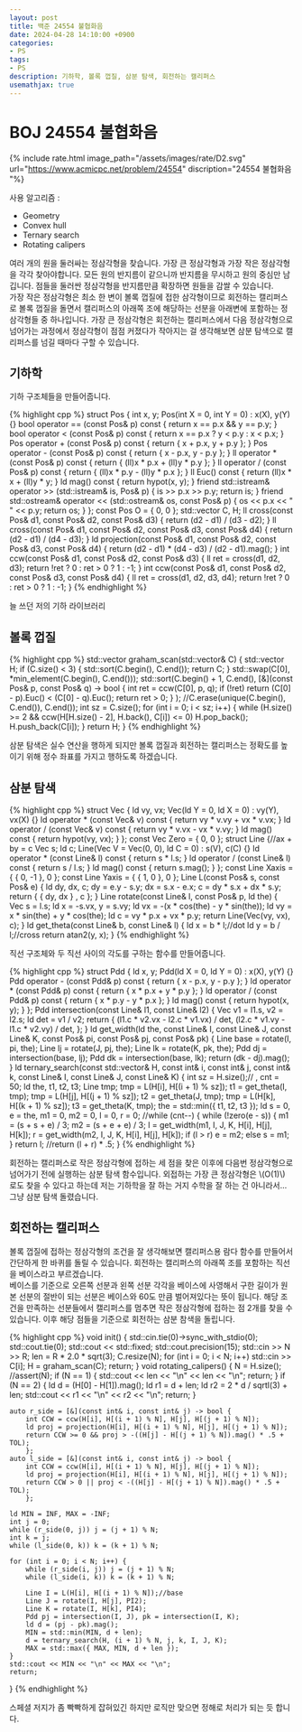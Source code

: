 ```yaml
---
layout: post
title: 백준 24554 불협화음
date: 2024-04-28 14:10:00 +0900
categories:
- PS
tags:
- PS
description: 기하학, 볼록 껍질, 삼분 탐색, 회전하는 캘리퍼스
usemathjax: true
---
```


# BOJ 24554 불협화음

{% include rate.html image_path="/assets/images/rate/D2.svg" url="https://www.acmicpc.net/problem/24554" discription="24554 불협화음
"%}

사용 알고리즘 :
- Geometry
- Convex hull
- Ternary search
- Rotating calipers

여러 개의 원을 둘러싸는 정삼각형을 찾습니다. 가장 큰 정삼각형과 가장 작은 정삼각형을 각각 찾아야합니다. 모든 원의 반지름이 같으니까 반지름을 무시하고 원의 중심만 남깁니다. 점들을 둘러싼 정삼각형을 반지름만큼 확장하면 원들을 감쌀 수 있습니다. <br/>가장 작은 정삼각형은 최소 한 변이 볼록 껍질에 접한 삼각형이므로 회전하는 캘리퍼스로 볼록 껍질을 돌면서 캘리퍼스의 아래쪽 조에 해당하는 선분을 아래변에 포함하는 정삼각형들 중 하나입니다. 가장 큰 정삼각형은 회전하는 캘리퍼스에서 다음 정삼각형으로 넘어가는 과정에서 정삼각형이 점점 커졌다가 작아지는 걸 생각해보면 삼분 탐색으로 캘리퍼스를 넘길 때마다 구할 수 있습니다.

## 기하학

기하 구조체들을 만들어줍니다.

{% highlight cpp %}
struct Pos {
    int x, y;
    Pos(int X = 0, int Y = 0) : x(X), y(Y) {}
    bool operator == (const Pos& p) const { return x == p.x && y == p.y; }
    bool operator < (const Pos& p) const { return x == p.x ? y < p.y : x < p.x; }
    Pos operator + (const Pos& p) const { return { x + p.x, y + p.y }; }
    Pos operator - (const Pos& p) const { return { x - p.x, y - p.y }; }
    ll operator * (const Pos& p) const { return { (ll)x * p.x + (ll)y * p.y }; }
    ll operator / (const Pos& p) const { return { (ll)x * p.y - (ll)y * p.x }; }
    ll Euc() const { return (ll)x * x + (ll)y * y; }
    ld mag() const { return hypot(x, y); }
    friend std::istream& operator >> (std::istream& is, Pos& p) { is >> p.x >> p.y; return is; }
    friend std::ostream& operator << (std::ostream& os, const Pos& p) { os << p.x << " " << p.y; return os; }
}; const Pos O = { 0, 0 };
std::vector<Pos> C, H;
ll cross(const Pos& d1, const Pos& d2, const Pos& d3) { return (d2 - d1) / (d3 - d2); }
ll cross(const Pos& d1, const Pos& d2, const Pos& d3, const Pos& d4) { return (d2 - d1) / (d4 - d3); }
ld projection(const Pos& d1, const Pos& d2, const Pos& d3, const Pos& d4) {
    return (d2 - d1) * (d4 - d3) / (d2 - d1).mag();
}
int ccw(const Pos& d1, const Pos& d2, const Pos& d3) {
    ll ret = cross(d1, d2, d3);
    return !ret ? 0 : ret > 0 ? 1 : -1;
}
int ccw(const Pos& d1, const Pos& d2, const Pos& d3, const Pos& d4) {
    ll ret = cross(d1, d2, d3, d4);
    return !ret ? 0 : ret > 0 ? 1 : -1;
}
{% endhighlight %}

늘 쓰던 저의 기하 라이브러리

## 볼록 껍질

{% highlight cpp %}
std::vector<Pos> graham_scan(std::vector<Pos>& C) {
    std::vector<Pos> H;
    if (C.size() < 3) {
        std::sort(C.begin(), C.end());
        return C;
    }
    std::swap(C[0], *min_element(C.begin(), C.end()));
    std::sort(C.begin() + 1, C.end(), [&](const Pos& p, const Pos& q) -> bool {
        int ret = ccw(C[0], p, q);
        if (!ret) return (C[0] - p).Euc() < (C[0] - q).Euc();
        return ret > 0;
        }
    );
    //C.erase(unique(C.begin(), C.end()), C.end());
    int sz = C.size();
    for (int i = 0; i < sz; i++) {
        while (H.size() >= 2 && ccw(H[H.size() - 2], H.back(), C[i]) <= 0)
            H.pop_back();
        H.push_back(C[i]);
    }
    return H;
}
{% endhighlight %}

삼분 탐색은 실수 연산을 행하게 되지만 볼록 껍질과 회전하는 캘리퍼스는 정확도를 높이기 위해 정수 좌표를 가지고 행하도록 하겠습니다.

## 삼분 탐색

{% highlight cpp %}
struct Vec {
    ld vy, vx;
    Vec(ld Y = 0, ld X = 0) : vy(Y), vx(X) {}
    ld operator * (const Vec& v) const { return vy * v.vy + vx * v.vx; }
    ld operator / (const Vec& v) const { return vy * v.vx - vx * v.vy; }
    ld mag() const { return hypot(vy, vx); }
}; const Vec Zero = { 0, 0 };
struct Line {//ax + by = c
    Vec s;
    ld c;
    Line(Vec V = Vec(0, 0), ld C = 0) : s(V), c(C) {}
    ld operator * (const Line& l) const { return s * l.s; }
    ld operator / (const Line& l) const { return s / l.s; }
    ld mag() const { return s.mag(); }
};
const Line Xaxis = { { 0, -1 }, 0 };
const Line Yaxis = { { 1, 0 }, 0 };
Line L(const Pos& s, const Pos& e) {
    ld dy, dx, c;
    dy = e.y - s.y;
    dx = s.x - e.x;
    c = dy * s.x + dx * s.y;
    return { { dy, dx } , c };
}
Line rotate(const Line& l, const Pos& p, ld the) {
    Vec s = l.s;
    ld x = -s.vx, y = s.vy;
    ld vx = -(x * cos(the) - y * sin(the));
    ld vy = x * sin(the) + y * cos(the);
    ld c = vy * p.x + vx * p.y;
    return Line(Vec(vy, vx), c);
}
ld get_theta(const Line& b, const Line& l) {
    ld x = b * l;//dot
    ld y = b / l;//cross
    return atan2(y, x);
}
{% endhighlight %}

직선 구조체와 두 직선 사이의 각도를 구하는 함수를 만들어줍니다.

{% highlight cpp %}
struct Pdd {
    ld x, y;
    Pdd(ld X = 0, ld Y = 0) : x(X), y(Y) {}
    Pdd operator - (const Pdd& p) const { return { x - p.x, y - p.y }; }
    ld operator * (const Pdd& p) const { return { x * p.x + y * p.y }; }
    ld operator / (const Pdd& p) const { return { x * p.y - y * p.x }; }
    ld mag() const { return hypot(x, y); }
};
Pdd intersection(const Line& l1, const Line& l2) {
    Vec v1 = l1.s, v2 = l2.s;
    ld det = v1 / v2;
    return {
        (l1.c * v2.vx - l2.c * v1.vx) / det,
        (l2.c * v1.vy - l1.c * v2.vy) / det,
    };
}
ld get_width(ld the, const Line& I, const Line& J, const Line& K, const Pos& pi, const Pos& pj, const Pos& pk) {
    Line base = rotate(I, pi, the);
    Line lj = rotate(J, pj, the);
    Line lk = rotate(K, pk, the);
    Pdd dj = intersection(base, lj);
    Pdd dk = intersection(base, lk);
    return (dk - dj).mag();
}
ld ternary_search(const std::vector<Pos>& H, const int& i, const int& j, const int& k, const Line& I, const Line& J, const Line& K) {
    int sz = H.size();// , cnt = 50;
    ld the, t1, t2, t3;
    Line tmp;
    tmp = L(H[i], H[(i + 1) % sz]);
    t1 = get_theta(I, tmp);
    tmp = L(H[j], H[(j + 1) % sz]);
    t2 = get_theta(J, tmp);
    tmp = L(H[k], H[(k + 1) % sz]);
    t3 = get_theta(K, tmp);
    the = std::min({ t1, t2, t3 });
    ld s = 0, e = the, m1 = 0, m2 = 0, l = 0, r = 0;
    //while (cnt--) {
    while (!zero(e - s)) {
        m1 = (s + s + e) / 3;
        m2 = (s + e + e) / 3;
        l = get_width(m1, I, J, K, H[i], H[j], H[k]);
        r = get_width(m2, I, J, K, H[i], H[j], H[k]);
        if (l > r) e = m2;
        else s = m1;
    }
    return l;
    //return (l + r) * .5;
}
{% endhighlight %}

회전하는 캘리퍼스로 작은 정삼각형에 접하는 세 점을 찾은 이후에 다음번 정삼각형으로 넘어가기 전에 실행하는 삼분 탐색 함수입니다. 외접하는 가장 큰 정삼각형은 \\(O(1)\\) 로도 찾을 수 있다고 하는데 저는 기하학을 잘 하는 거지 수학을 잘 하는 건 아니라서... 그냥 삼분 탐색 돌렸습니다.

## 회전하는 캘리퍼스

볼록 껍질에 접하는 정삼각형의 조건을 잘 생각해보면 캘리퍼스용 람다 함수를 만들어서 간단하게 한 바퀴를 돌릴 수 있습니다. 회전하는 캘리퍼스의 아래쪽 조를 포함하는 직선을 베이스라고 부르겠습니다. <br/>베이스를 기준으로 오른쪽 선분과 왼쪽 선분 각각을 베이스에 사영해서 구한 길이가 원본 선분의 절반이 되는 선분은 베이스와 60도 만큼 벌어져있다는 뜻이 됩니다. 해당 조건을 만족하는 선분들에서 캘리퍼스를 멈추면 작은 정삼각형에 접하는 점 2개를 찾을 수 있습니다. 이후 해당 점들을 기준으로 회전하는 삼분 참색을 돌립니다.

{% highlight cpp %}
void init() {
    std::cin.tie(0)->sync_with_stdio(0);
    std::cout.tie(0);
    std::cout << std::fixed;
    std::cout.precision(15);
    std::cin >> N >> R;
    len = R * 2.0 * sqrt(3);
    C.resize(N);
    for (int i = 0; i < N; i++) std::cin >> C[i];
    H = graham_scan(C);
    return;
}
void rotating_calipers() {
    N = H.size();
    //assert(N);
    if (N == 1) {
        std::cout << len << "\n" << len << "\n";
        return;
    }
    if (N == 2) {
        ld d = (H[0] - H[1]).mag();
        ld r1 = d + len;
        ld r2 = 2 * d / sqrtl(3) + len;
        std::cout << r1 << "\n" << r2 << "\n";
        return;
    }

    auto r_side = [&](const int& i, const int& j) -> bool {
	    int CCW = ccw(H[i], H[(i + 1) % N], H[j], H[(j + 1) % N]);
	    ld proj = projection(H[i], H[(i + 1) % N], H[j], H[(j + 1) % N]);
	    return CCW >= 0 && proj > -((H[j] - H[(j + 1) % N]).mag() * .5 + TOL);
	    };
    auto l_side = [&](const int& i, const int& j) -> bool {
	    int CCW = ccw(H[i], H[(i + 1) % N], H[j], H[(j + 1) % N]);
	    ld proj = projection(H[i], H[(i + 1) % N], H[j], H[(j + 1) % N]);
	    return CCW > 0 || proj < -((H[j] - H[(j + 1) % N]).mag() * .5 + TOL);
	    };

    ld MIN = INF, MAX = -INF;
    int j = 0;
    while (r_side(0, j)) j = (j + 1) % N;
    int k = j;
    while (l_side(0, k)) k = (k + 1) % N;

    for (int i = 0; i < N; i++) {
        while (r_side(i, j)) j = (j + 1) % N;
        while (l_side(i, k)) k = (k + 1) % N;

        Line I = L(H[i], H[(i + 1) % N]);//base
        Line J = rotate(I, H[j], PI2);
        Line K = rotate(I, H[k], PI4);
        Pdd pj = intersection(I, J), pk = intersection(I, K);
        ld d = (pj - pk).mag();
        MIN = std::min(MIN, d + len);
        d = ternary_search(H, (i + 1) % N, j, k, I, J, K);
        MAX = std::max({ MAX, MIN, d + len });
    }
    std::cout << MIN << "\n" << MAX << "\n";
    return;
}
{% endhighlight %}

스페셜 저지가 좀 빡빡하게 잡혀있긴 하지만 로직만 맞으면 정해로 처리가 되는 듯 합니다.

<!--
{% highlight cpp %}
#include <iostream>
#include <algorithm>
#include <vector>
#include <cmath>
#include <cstring>
#include <cassert>
typedef long long ll;
//typedef long double ld;
typedef double ld;
const ld INF = 1e17;
const ld TOL = 1e-7;
const ld PI = acos(-1);
const ld PI2 = PI * 2 / 3;
const ld PI4 = PI * 4 / 3;
int N;
ll R;
ld len;
bool zero(const ld& x) { return std::abs(x) < TOL; }

struct Pos {
    int x, y;
    Pos(int X = 0, int Y = 0) : x(X), y(Y) {}
    bool operator == (const Pos& p) const { return x == p.x && y == p.y; }
    bool operator < (const Pos& p) const { return x == p.x ? y < p.y : x < p.x; }
    Pos operator + (const Pos& p) const { return { x + p.x, y + p.y }; }
    Pos operator - (const Pos& p) const { return { x - p.x, y - p.y }; }
    ll operator * (const Pos& p) const { return { (ll)x * p.x + (ll)y * p.y }; }
    ll operator / (const Pos& p) const { return { (ll)x * p.y - (ll)y * p.x }; }
    ll Euc() const { return (ll)x * x + (ll)y * y; }
    ld mag() const { return hypot(x, y); }
    friend std::istream& operator >> (std::istream& is, Pos& p) { is >> p.x >> p.y; return is; }
    friend std::ostream& operator << (std::ostream& os, const Pos& p) { os << p.x << " " << p.y; return os; }
}; const Pos O = { 0, 0 };
std::vector<Pos> C, H;
ll cross(const Pos& d1, const Pos& d2, const Pos& d3) { return (d2 - d1) / (d3 - d2); }
ll cross(const Pos& d1, const Pos& d2, const Pos& d3, const Pos& d4) { return (d2 - d1) / (d4 - d3); }
ld projection(const Pos& d1, const Pos& d2, const Pos& d3, const Pos& d4) {
    return (d2 - d1) * (d4 - d3) / (d2 - d1).mag();
}
int ccw(const Pos& d1, const Pos& d2, const Pos& d3) {
    ll ret = cross(d1, d2, d3);
    return !ret ? 0 : ret > 0 ? 1 : -1;
}
int ccw(const Pos& d1, const Pos& d2, const Pos& d3, const Pos& d4) {
    ll ret = cross(d1, d2, d3, d4);
    return !ret ? 0 : ret > 0 ? 1 : -1;
}
std::vector<Pos> graham_scan(std::vector<Pos>& C) {
    std::vector<Pos> H;
    if (C.size() < 3) {
        std::sort(C.begin(), C.end());
        return C;
    }
    std::swap(C[0], *min_element(C.begin(), C.end()));
    std::sort(C.begin() + 1, C.end(), [&](const Pos& p, const Pos& q) -> bool {
        int ret = ccw(C[0], p, q);
        if (!ret) return (C[0] - p).Euc() < (C[0] - q).Euc();
        return ret > 0;
        }
    );
    //C.erase(unique(C.begin(), C.end()), C.end());
    int sz = C.size();
    for (int i = 0; i < sz; i++) {
        while (H.size() >= 2 && ccw(H[H.size() - 2], H.back(), C[i]) <= 0)
            H.pop_back();
        H.push_back(C[i]);
    }
    return H;
}
struct Vec {
    ld vy, vx;
    Vec(ld Y = 0, ld X = 0) : vy(Y), vx(X) {}
    ld operator * (const Vec& v) const { return vy * v.vy + vx * v.vx; }
    ld operator / (const Vec& v) const { return vy * v.vx - vx * v.vy; }
    ld mag() const { return hypot(vy, vx); }
}; const Vec Zero = { 0, 0 };
struct Line {//ax + by = c
    Vec s;
    ld c;
    Line(Vec V = Vec(0, 0), ld C = 0) : s(V), c(C) {}
    ld operator * (const Line& l) const { return s * l.s; }
    ld operator / (const Line& l) const { return s / l.s; }
    ld mag() const { return s.mag(); }
};
const Line Xaxis = { { 0, -1 }, 0 };
const Line Yaxis = { { 1, 0 }, 0 };
Line L(const Pos& s, const Pos& e) {
    ld dy, dx, c;
    dy = e.y - s.y;
    dx = s.x - e.x;
    c = dy * s.x + dx * s.y;
    return { { dy, dx } , c };
}
Line rotate(const Line& l, const Pos& p, ld the) {
    Vec s = l.s;
    ld x = -s.vx, y = s.vy;
    ld vx = -(x * cos(the) - y * sin(the));
    ld vy = x * sin(the) + y * cos(the);
    ld c = vy * p.x + vx * p.y;
    return Line(Vec(vy, vx), c);
}
ld get_theta(const Line& b, const Line& l) {
    ld x = b * l;//dot
    ld y = b / l;//cross
    return atan2(y, x);
}

struct Pdd {
    ld x, y;
    Pdd(ld X = 0, ld Y = 0) : x(X), y(Y) {}
    Pdd operator - (const Pdd& p) const { return { x - p.x, y - p.y }; }
    ld operator * (const Pdd& p) const { return { x * p.x + y * p.y }; }
    ld operator / (const Pdd& p) const { return { x * p.y - y * p.x }; }
    ld mag() const { return hypot(x, y); }
};
Pdd intersection(const Line& l1, const Line& l2) {
    Vec v1 = l1.s, v2 = l2.s;
    ld det = v1 / v2;
    return {
        (l1.c * v2.vx - l2.c * v1.vx) / det,
        (l2.c * v1.vy - l1.c * v2.vy) / det,
    };
}
ld get_width(ld the, const Line& I, const Line& J, const Line& K, const Pos& pi, const Pos& pj, const Pos& pk) {
    Line base = rotate(I, pi, the);
    Line lj = rotate(J, pj, the);
    Line lk = rotate(K, pk, the);
    Pdd dj = intersection(base, lj);
    Pdd dk = intersection(base, lk);
    return (dk - dj).mag();
}
ld ternary_search(const std::vector<Pos>& H, const int& i, const int& j, const int& k, const Line& I, const Line& J, const Line& K) {
    int sz = H.size();// , cnt = 50;
    ld the, t1, t2, t3;
    Line tmp;
    tmp = L(H[i], H[(i + 1) % sz]);
    t1 = get_theta(I, tmp);
    tmp = L(H[j], H[(j + 1) % sz]);
    t2 = get_theta(J, tmp);
    tmp = L(H[k], H[(k + 1) % sz]);
    t3 = get_theta(K, tmp);
    the = std::min({ t1, t2, t3 });
    ld s = 0, e = the, m1 = 0, m2 = 0, l = 0, r = 0;
    //while (cnt--) {
    while (!zero(e - s)) {
        m1 = (s + s + e) / 3;
        m2 = (s + e + e) / 3;
        l = get_width(m1, I, J, K, H[i], H[j], H[k]);
        r = get_width(m2, I, J, K, H[i], H[j], H[k]);
        if (l > r) e = m2;
        else s = m1;
    }
    return l;
    //return (l + r) * .5;
}
void init() {
    std::cin.tie(0)->sync_with_stdio(0);
    std::cout.tie(0);
    std::cout << std::fixed;
    std::cout.precision(15);
    std::cin >> N >> R;
    len = R * 2.0 * sqrt(3);
    C.resize(N);
    for (int i = 0; i < N; i++) std::cin >> C[i];
    H = graham_scan(C);
    return;
}
void rotating_calipers() {
    N = H.size();
    //assert(N);
    if (N == 1) {
        std::cout << len << "\n" << len << "\n";
        return;
    }
    if (N == 2) {
        ld d = (H[0] - H[1]).mag();
        ld r1 = d + len;
        ld r2 = 2 * d / sqrtl(3) + len;
        std::cout << r1 << "\n" << r2 << "\n";
        return;
    }

    auto r_side = [&](const int& i, const int& j) -> bool {
	    int CCW = ccw(H[i], H[(i + 1) % N], H[j], H[(j + 1) % N]);
	    ld proj = projection(H[i], H[(i + 1) % N], H[j], H[(j + 1) % N]);
	    return CCW >= 0 && proj > -((H[j] - H[(j + 1) % N]).mag() * .5 + TOL);
	    };
    auto l_side = [&](const int& i, const int& j) -> bool {
	    int CCW = ccw(H[i], H[(i + 1) % N], H[j], H[(j + 1) % N]);
	    ld proj = projection(H[i], H[(i + 1) % N], H[j], H[(j + 1) % N]);
	    return CCW > 0 || proj < -((H[j] - H[(j + 1) % N]).mag() * .5 + TOL);
	    };

    ld MIN = INF, MAX = -INF;
    int j = 0;
    while (r_side(0, j)) j = (j + 1) % N;
    int k = j;
    while (l_side(0, k)) k = (k + 1) % N;

    for (int i = 0; i < N; i++) {
        while (r_side(i, j)) j = (j + 1) % N;
        while (l_side(i, k)) k = (k + 1) % N;

        Line I = L(H[i], H[(i + 1) % N]);//base
        Line J = rotate(I, H[j], PI2);
        Line K = rotate(I, H[k], PI4);
        Pdd pj = intersection(I, J), pk = intersection(I, K);
        ld d = (pj - pk).mag();
        MIN = std::min(MIN, d + len);
        d = ternary_search(H, (i + 1) % N, j, k, I, J, K);
        MAX = std::max({ MAX, MIN, d + len });
    }
    std::cout << MIN << "\n" << MAX << "\n";
    return;
}
void solve() { init(); rotating_calipers(); return; }
int main() { solve(); return 0; }//boj24554 dissonance
{% endhighlight %}
-->